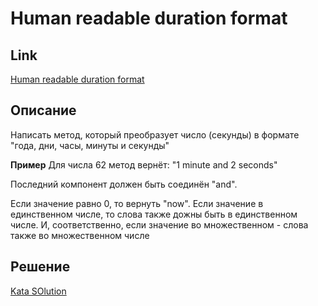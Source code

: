 # Human readable duration format

## Link

[Human readable duration format](https://www.codewars.com/kata/52742f58faf5485cae000b9a)

## Описание

Написать метод, который преобразует число (секунды) в формате "года, дни, часы, минуты и секунды"

**Пример**
Для числа 62 метод вернёт:
"1 minute and 2 seconds"

Последний компонент должен быть соединён "and". 

Если значение равно 0, то вернуть "now".
Если значение в единственном числе, то слова также дожны быть в единственном числе. 
И, соответственно, если значение во множественном - слова также во множественном числе

## Решение

[Kata SOlution]()
